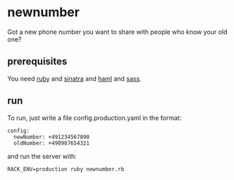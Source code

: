 newnumber
=========

Got a new phone number you want to share with people who know your old one?


prerequisites
-------------

You need [ruby](https://www.ruby-lang.org/) and [sinatra](https://www.sinatrarb.com/) and [haml](https://www.haml-lang.com/) and [sass](https://www.sass-lang.com/).


run
---

To run, just write a file config.production.yaml in the format:

```
config:
  newNumber: +491234567890
  oldNumber: +490987654321
```

and run the server with:

`RACK_ENV=production ruby newnumber.rb`
